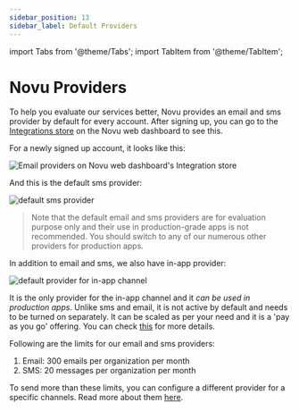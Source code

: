 ```yaml
---
sidebar_position: 13
sidebar_label: Default Providers
---
```


import Tabs from '@theme/Tabs';
import TabItem from '@theme/TabItem';

# Novu Providers

To help you evaluate our services better, Novu provides an email and sms provider by default for every account. After signing up, you can go to the [Integrations store](https://web.novu.co/integrations) on the Novu web dashboard to see this. 

For a newly signed up account, it looks like this:

![Email providers on Novu web dashboard's Integration store](https://res.cloudinary.com/dxc6bnman/image/upload/v1691175129/guides/SCR-20230805-bhlg_k6ents.png)

And this is the default sms provider:

![default sms provider ](https://res.cloudinary.com/dxc6bnman/image/upload/v1691175293/guides/SCR-20230805-bisg_ej2dgr.png)


> Note that the default email and sms providers are for evaluation purpose only and their use in production-grade apps is not recommended. You should switch to any of our numerous other providers for production apps.

In addition to email and sms, we also have in-app provider:

![default provider for in-app channel](https://res.cloudinary.com/dxc6bnman/image/upload/v1691175806/guides/SCR-20230805-blto_gcxrjr.png)

It is the only provider for the in-app channel and it *can be used in production apps*. Unlike sms and email, it is not active by default and needs to be turned on separately. It can be scaled as per your need and it is a 'pay as you go' offering. You can check [this](https://novu.co/pricing/) for more details.

Following are the limits for our email and sms providers:

1. Email: 300 emails per organization per month
2. SMS: 20 messages per organization per month

To send more than these limits, you can configure a different provider for a specific channels. Read more about them [here](https://docs.novu.co/platform/integrations/).
